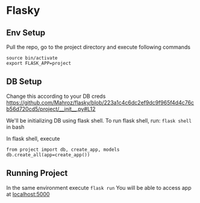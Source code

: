 # Flasky

## Env Setup

Pull the repo, go to the project directory and execute following commands
```
source bin/activate
export FLASK_APP=project
```

## DB Setup
Change this according to your DB creds
https://github.com/Mahroz/flasky/blob/223a1c4c6dc2ef9dc9f965f4d4c76cb56d720cd5/project/__init__.py#L12

We'll be initializing DB using flask shell. To run flask shell, run: `flask shell` in bash

In flask shell, execute
```
from project import db, create_app, models
db.create_all(app=create_app())
```

## Running Project
In the same environment execute
`flask run`
You will be able to access app at [localhost:5000](http://localhost:5000)
